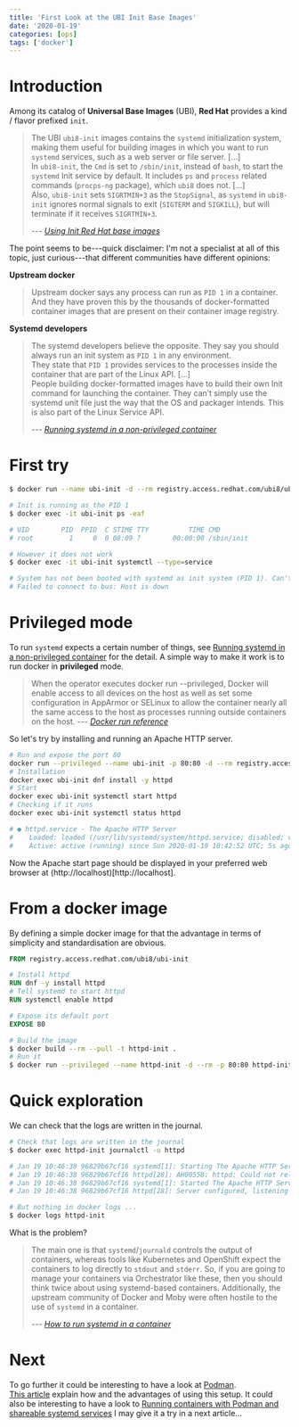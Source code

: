 ```yaml
---
title: 'First Look at the UBI Init Base Images'
date: '2020-01-19'
categories: [ops]
tags: ['docker']
---
```


# Introduction

Among its catalog of **Universal Base Images** (UBI), **Red Hat** provides a kind / flavor prefixed `init`.

> The UBI `ubi8-init` images contains the `systemd` initialization system, making them useful for building images in which you want to run `systemd` services, such as a web server or file server. [...]  
> In `ubi8-init`, the `Cmd` is set to `/sbin/init`, instead of `bash`, to start the `systemd` Init service by default. It includes `ps` and `process` related commands (`procps-ng` package), which `ubi8` does not. [...]  
> Also, `ubi8-init` sets `SIGRTMIN+3` as the `StopSignal`, as `systemd` in `ubi8-init` ignores normal signals to exit (`SIGTERM` and `SIGKILL`), but will terminate if it receives `SIGRTMIN+3`. 
>
> --- <cite>[Using Init Red Hat base images][LK-1]</cite>

The point seems to be---quick disclaimer: I'm not a specialist at all of this topic, just curious---that different communities have different opinions:

**Upstream docker**

> Upstream docker says any process can run as `PID 1` in a container.
> And they have proven this by the thousands of docker-formatted container images that are present on their container image registry.

**Systemd developers**

> The systemd developers believe the opposite.
> They say you should always run an init system as `PID 1` in any environment.  
> They state that `PID 1` provides services to the processes inside the container that are part of the Linux API. [...]  
> People building docker-formatted images have to build their own Init command for launching the container.  They can’t simply use the systemd unit file just the way that the OS and packager intends.  This is also part of the Linux Service API.
>
> --- <cite>[Running systemd in a non-privileged container][LK-2]</cite>

# First try

```bash
$ docker run --name ubi-init -d --rm registry.access.redhat.com/ubi8/ubi-init

# Init is running as the PID 1
$ docker exec -it ubi-init ps -eaf

# UID        PID  PPID  C STIME TTY          TIME CMD
# root         1     0  0 08:09 ?        00:00:00 /sbin/init

# However it does not work
$ docker exec -it ubi-init systemctl --type=service

# System has not been booted with systemd as init system (PID 1). Can't operate.
# Failed to connect to bus: Host is down
```

# Privileged mode

To run `systemd` expects a certain number of things, see [Running systemd in a non-privileged container][LK-2] for the detail. A simple way to make it work is to run docker in **privileged** mode.

> When the operator executes docker run --privileged, Docker will enable access to all devices on the host as well as set some configuration in AppArmor or SELinux to allow the container nearly all the same access to the host as processes running outside containers on the host.
> --- <cite>[Docker run reference][LK-3]</cite>

So let's try by installing and running an Apache HTTP server.

```bash
# Run and expose the port 80
docker run --privileged --name ubi-init -p 80:80 -d --rm registry.access.redhat.com/ubi8/ubi-init
# Installation
docker exec ubi-init dnf install -y httpd
# Start
docker exec ubi-init systemctl start httpd
# Checking if it runs
docker exec ubi-init systemctl status httpd

# ● httpd.service - The Apache HTTP Server
#    Loaded: loaded (/usr/lib/systemd/system/httpd.service; disabled; vendor preset: disabled)
#    Active: active (running) since Sun 2020-01-19 10:42:52 UTC; 5s ago
```

Now the Apache start page should be displayed in your preferred web browser at (http://localhost)[http://localhost].

# From a docker image

By defining a simple docker image for that the advantage in terms of simplicity and standardisation are obvious.

```dockerfile
FROM registry.access.redhat.com/ubi8/ubi-init

# Install httpd
RUN dnf -y install httpd
# Tell systemd to start httpd
RUN systemctl enable httpd

# Expose its default port
EXPOSE 80
```

```bash
# Build the image
$ docker build --rm --pull -t httpd-init .
# Run it
$ docker run --privileged --name httpd-init -d --rm -p 80:80 httpd-init
```

# Quick exploration

We can check that the logs are written in the journal.

```bash
# Check that logs are written in the journal
$ docker exec httpd-init journalctl -u httpd

# Jan 19 10:46:38 96829b67cf16 systemd[1]: Starting The Apache HTTP Server...
# Jan 19 10:46:38 96829b67cf16 httpd[28]: AH00558: httpd: Could not reliably determine the server's fully qualified domain name, using 172.17.0.2. Set the 'ServerName' directive globally to suppress # this message
# Jan 19 10:46:38 96829b67cf16 systemd[1]: Started The Apache HTTP Server.
# Jan 19 10:46:38 96829b67cf16 httpd[28]: Server configured, listening on: port 80

# But nothing in docker logs ...
$ docker logs httpd-init
```

What is the problem?

> The main one is that `systemd`/`journald` controls the output of containers, whereas tools like Kubernetes and OpenShift expect the containers to log directly to `stdout` and `stderr`. So, if you are going to manage your containers via Orchestrator like these, then you should think twice about using systemd-based containers. Additionally, the upstream community of Docker and Moby were often hostile to the use of `systemd` in a container.
> 
> --- <cite>[How to run systemd in a container][LK-4]</cite>

# Next

To go further it could be interesting to have a look at [Podman](https://podman.io/).  
[This article][LK-4] explain how and the advantages of using this setup. It could also be interesting to have a look to [Running containers with Podman and shareable systemd services][LK-5]
I may give it a try in a next article...

[LK-1]: https://access.redhat.com/documentation/en-us/red_hat_enterprise_linux/8/html/building_running_and_managing_containers/using_red_hat_universal_base_images_standard_minimal_and_runtimes
[LK-2]: https://developers.redhat.com/blog/2016/09/13/running-systemd-in-a-non-privileged-container/
[LK-3]: https://docs.docker.com/engine/reference/run/#runtime-privilege-and-linux-capabilities
[LK-4]: https://developers.redhat.com/blog/2019/04/24/how-to-run-systemd-in-a-container/
[LK-5]: https://www.redhat.com/sysadmin/podman-shareable-systemd-services